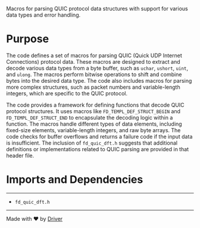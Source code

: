 <!--------------------------------------------------------------------------------->
<!-- IMPORTANT: This file is auto-generated by Driver (https://driver.ai). -------->
<!-- Manual edits may be overwritten on future commits. --------------------------->
<!--------------------------------------------------------------------------------->

Macros for parsing QUIC protocol data structures with support for various data types and error handling.

# Purpose
The code defines a set of macros for parsing QUIC (Quick UDP Internet Connections) protocol data. These macros are designed to extract and decode various data types from a byte buffer, such as `uchar`, `ushort`, `uint`, and `ulong`. The macros perform bitwise operations to shift and combine bytes into the desired data type. The code also includes macros for parsing more complex structures, such as packet numbers and variable-length integers, which are specific to the QUIC protocol.

The code provides a framework for defining functions that decode QUIC protocol structures. It uses macros like `FD_TEMPL_DEF_STRUCT_BEGIN` and `FD_TEMPL_DEF_STRUCT_END` to encapsulate the decoding logic within a function. The macros handle different types of data elements, including fixed-size elements, variable-length integers, and raw byte arrays. The code checks for buffer overflows and returns a failure code if the input data is insufficient. The inclusion of `fd_quic_dft.h` suggests that additional definitions or implementations related to QUIC parsing are provided in that header file.
# Imports and Dependencies

---
- `fd_quic_dft.h`



---
Made with ❤️ by [Driver](https://www.driver.ai/)